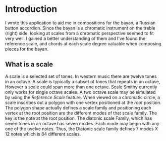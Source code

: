 # Introduction
I wrote this application to aid me in compositions for the bayan, a
Russian button accordion.  Since the bayan is a chromatic instrument
on the treble (right) side,  looking at scales from a chromatic perspective
seemed to fit very well.  I gained a better understanding of them and I've
found the reference scale, and chords at each scale degree valuable
when composing pieces for the bayan.  


## What is a scale

A scale is a selected set of tones.  In western music there are twelve tones in an octave.
A scale is typically a subset of tones that repeats in an octave, However a scale could span more than one octave.
Scale Smithy currently only works for single octave scales.  A two octave scale may be simulated by using the
    *Reference Scale* feature.  When viewed on a chromatic circle, a scale inscribes out a polygon with one vertex
positioned at the *root* position.   The polygon shape actually defines a scale family and positioning
each vertex at the root position are the different modes of that scale family.  The key is the note at the root position.
The diatonic scale Family, which has seven tones in an octave has seven modes.  Each mode may begin with any one
of the twelve notes.  Thus, the Diatonic scale family defines 7 modes X 12 notes which is 84 different scales.
